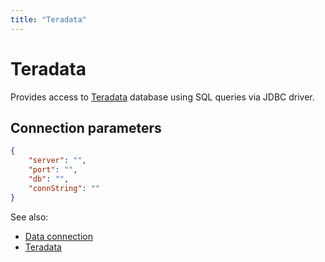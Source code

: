 ```yaml
---
title: "Teradata"
---
```

<!-- SUBTITLE: -->

# Teradata

Provides access to
[Teradata](https://www.teradata.ru/Products/Software/Database) database using
SQL queries via JDBC driver.

## Connection parameters

```json
{
    "server": "",
    "port": "",
    "db": "",
    "connString": ""
}
```

See also:

* [Data connection](../data-connection.md)
* [Teradata](https://www.teradata.ru/Products/Software/Database)
